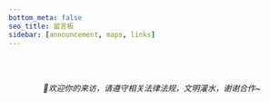 ```yaml
---
bottom_meta: false
seo_title: 留言板
sidebar: [announcement, maps, links]
---
```


<center>
<i class="fad fa-comments fa-5x"></i>
<br><br>

<p><em>🍭欢迎你的来访，请遵守相关法律法规，文明灌水，谢谢合作~</em></p>
</center>
